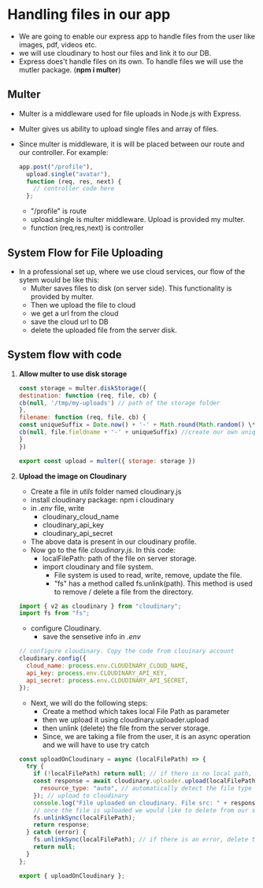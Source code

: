 # Handling files in our app

- We are going to enable our express app to handle files from the user like images, pdf, videos etc.
- we will use cloudinary to host our files and link it to our DB.
- Express does't handle files on its own. To handle files we will use the mutler package.
  (**npm i multer**)

## Multer

- Multer is a middleware used for file uploads in Node.js with Express.
- Multer gives us ability to upload single files and array of files.
- Since multer is middleware, it is will be placed between our route and our controller. For example:

  ```javascript
  app.post("/profile"),
    upload.single("avatar"),
    function (req, res, next) {
      // controller code here
    };
  ```

  - "/profile" is route
  - upload.single is multer middleware. Upload is provided my multer.
  - function (req,res,next) is controller

## System Flow for File Uploading

- In a professional set up, where we use cloud services, our flow of the sytem would be like this:
  - Multer saves files to disk (on server side). This functionality is provided by multer.
  - Then we upload the file to cloud
  - we get a url from the cloud
  - save the cloud url to DB
  - delete the uploaded file from the server disk.

## System flow with code

1.  **Allow multer to use disk storage**

    ```javascript
    const storage = multer.diskStorage({
    destination: function (req, file, cb) {
    cb(null, '/tmp/my-uploads') // path of the storage folder
    },
    filename: function (req, file, cb) {
    const uniqueSuffix = Date.now() + '-' + Math.round(Math.random() \* 1E9) // create unique suffix for our files
    cb(null, file.fieldname + '-' + uniqueSuffix) //create our own unique file name
    }
    })

    export const upload = multer({ storage: storage })
    ```

2.  **Upload the image on Cloudinary**

    - Create a file in _utils_ folder named cloudinary.js
    - install cloudinary package: npm i cloudinary
    - in _.env_ file, write
      - cloudinary_cloud_name
      - cloudinary_api_key
      - cloudinary_api_secret
    - The above data is present in our cloudinary profile.
    - Now go to the file _cloudinary.js_. In this code:
      - localFilePath: path of the file on server storage.
      - import cloudinary and file system.
        - File system is used to read, write, remove, update the file.
        - "fs" has a method called fs.unlink(path). This method is used to remove / delete a file from the directory.

    ```javascript
    import { v2 as cloudinary } from "cloudinary";
    import fs from "fs";
    ```

    - configure Cloudinary.
      - save the sensetive info in _.env_

    ```javascript
    // configure cloudinary. Copy the code from clouinary account
    cloudinary.config({
      cloud_name: process.env.CLOUDINARY_CLOUD_NAME,
      api_key: process.env.CLOUDINARY_API_KEY,
      api_secret: process.env.CLOUDINARY_API_SECRET,
    });
    ```

    - Next, we will do the following steps:
      - Create a method which takes local File Path as parameter
      - then we upload it using cloudinary.uploader.upload
      - then unlink (delete) the file from the server storage.
      - Since, we are taking a file from the user, it is an async operation and we will have to use try catch

    ```javascript
    const uploadOnCloudinary = async (localFilePath) => {
      try {
        if (!localFilePath) return null; // if there is no local path, return null
        const response = await cloudinary.uploader.upload(localFilePath, {
          resource_type: "auto", // automatically detect the file type
        }); // upload to cloudinary
        console.log("File uploaded on cloudinary. File src: " + response.url);
        // once the file is uploaded we would like to delete from our server
        fs.unlinkSync(localFilePath);
        return response;
      } catch (error) {
        fs.unlinkSync(localFilePath); // if there is an error, delete the file from the local storage
        return null;
      }
    };

    export { uploadOnCloudinary };
    ```
